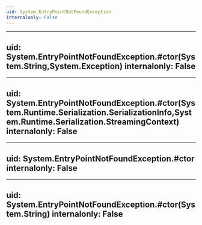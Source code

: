```yaml
---
uid: System.EntryPointNotFoundException
internalonly: False
---
```


---
uid: System.EntryPointNotFoundException.#ctor(System.String,System.Exception)
internalonly: False
---

---
uid: System.EntryPointNotFoundException.#ctor(System.Runtime.Serialization.SerializationInfo,System.Runtime.Serialization.StreamingContext)
internalonly: False
---

---
uid: System.EntryPointNotFoundException.#ctor
internalonly: False
---

---
uid: System.EntryPointNotFoundException.#ctor(System.String)
internalonly: False
---
